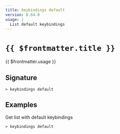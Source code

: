 ```yaml
---
title: keybindings default
version: 0.64.0
usage: |
  List default keybindings
---
```


# <code>{{ $frontmatter.title }}</code>

<div style='white-space: pre-wrap;'>{{ $frontmatter.usage }}</div>

## Signature

```> keybindings default ```

## Examples

Get list with default keybindings
```shell
> keybindings default
```
